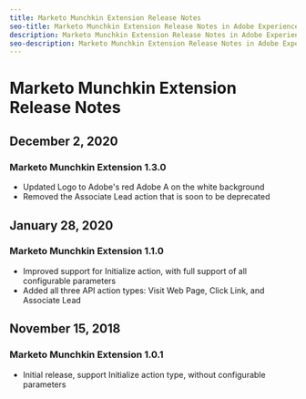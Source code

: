 ```yaml
---
title: Marketo Munchkin Extension Release Notes
seo-title: Marketo Munchkin Extension Release Notes in Adobe Experience Platform Launch
description: Marketo Munchkin Extension Release Notes in Adobe Experience Platform Launch
seo-description: Marketo Munchkin Extension Release Notes in Adobe Experience Platform Launch
---
```


# Marketo Munchkin Extension Release Notes

## December 2, 2020

### Marketo Munchkin Extension 1.3.0

* Updated Logo to Adobe's red Adobe A on the white background
* Removed the Associate Lead action that is soon to be deprecated 

## January 28, 2020

### Marketo Munchkin Extension 1.1.0

* Improved support for Initialize action, with full support of all configurable parameters
* Added all three API action types: Visit Web Page, Click Link, and Associate Lead 

## November 15, 2018

### Marketo Munchkin Extension 1.0.1

* Initial release, support Initialize action type, without configurable parameters
